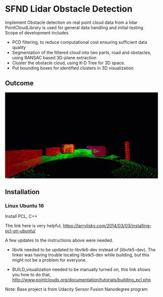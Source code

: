 # SFND Lidar Obstacle Detection

Implement Obstacle detection on real point cloud data from a lidar
PointCloudLibrary is used for general data handling and initial testing.
Scope of development includes
- PCD filtering, to reduce computational cost ensuring sufficient data quality
- Segmentation of the filtered cloud into two parts, road and obstacles, using RANSAC based 3D-plane extraction
- Cluster the obstacle cloud, using K-D Tree for 3D space.
- Put bounding boxes for identified clusters in 3D visualization

## Outcome
![Lidar Obstacle Detection](/results/obstacledetectionfps.gif)

## Installation

### Linux Ubuntu 16

Install PCL, C++

The link here is very helpful, 
https://larrylisky.com/2014/03/03/installing-pcl-on-ubuntu/

A few updates to the instructions above were needed.

* libvtk needed to be updated to libvtk6-dev instead of (libvtk5-dev). The linker was having trouble locating libvtk5-dev while building, but this might not be a problem for everyone.

* BUILD_visualization needed to be manually turned on, this link shows you how to do that,
http://www.pointclouds.org/documentation/tutorials/building_pcl.php

Note: Base project is from Udacity Sensor Fusion Nanodegree program

